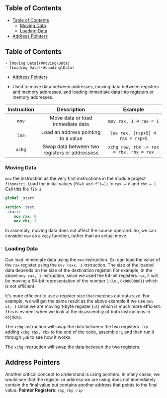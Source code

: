 ## Table of Contents

  - [Table of Contents](#Table\of\Contents)
    - [Moving Data](#Moving\Data)
    - [Loading Data](#Loading\Data)
  - [Address Pointers](#Address\Pointers)

## Table of Contents

    - [Moving Data](#Moving\Data)
    - [Loading Data](#Loading\Data)
  - [Address Pointers](#Address\Pointers)

- Used to move data between addresses, moving data between registers and memory addresses. and loading immediate data into registers or memory addresses. 

| Instruction | Description | Example |
| :--: | :--: | :--: | 
| `mov` |  Move data or load immediate data    |   `mov rax, 1` -> `rax = 1`    |
| `lea` | Load an address pointing to a value | `lea rax. [rsp+5]` -> `rax = rsp+5` |
| `xchg` | Swap data between two registers or addressess | `xchg raw, rbx -> rax = rbx, rbx = rax` |

### Moving Data
`mov` the instruction as the very first instructions in the module project `fibonacci`. Load the initial values (`f0=0 and f^1=1)` to `rax = 0` and `rbx = 1`. Call this file `fib.s`.
```nasm
global _start

section .text
_start:
	mov rax, 0
	mov rbx, 1
```

In assembly, moving data does not affect the source operand. So, we can consider `mov` as a `copy` function, rather than an actual move.


### Loading Data
Can load immediate data using the `mov` instruction. Ex: can load the value of the `rax` register using the `mov raxx, 1` instruction. The size of the loaded data depends on the size of the destination register. For example, in the above `mov rax, 1` instruction, since we used the 64-bit registers `rax`, it will be moving a 64-bit representation of the number `1` (i.e., `0x00000001`) which is not efficient.

It's more efficient to use a register size that matches out data size. For example, we will get the same result as the above example if we use `mov al, 1` since we are moving 1-byte register (`al`) which is much more efficient. This is evident when we look at the disassembly of both instructions in `objdump`.



The `xchg` instruction will swap the data between the two registers. Try adding `xchg rax, rbx` to the end of the code, assemble it, and then run it through `gdb` to see how it works.



The `xchg` instruction will swap the data between the two registers.




## Address Pointers

Another critical concept to understand is using pointers. In many cases, we would see that the register or address we are using does not immediately contain the final value but contains another address that points to the final value.
**Pointer Registers**: `rsp`, `rbp`, `rip`


